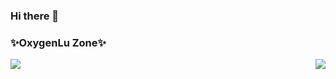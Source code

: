 ### Hi there 👋
### ✨OxygenLu Zone✨

<div style="display: flex; justify-content: space-between;">
  <div>
    <img src="https://github-readme-stats.vercel.app/api/top-langs/?username=OxygenLu&hide_progress=true" />
  </div>
  <div>
    <picture>
      <source
        srcset="https://github-readme-stats.vercel.app/api?username=OxygenLu&show_icons=true&theme=dark"
        media="(prefers-color-scheme: dark)"
      />
      <source
        srcset="https://github-readme-stats.vercel.app/api?username=OxygenLu&show_icons=true&title_color=C0CA33&icon_color=EC407A"
        media="(prefers-color-scheme: light), (prefers-color-scheme: no-preference)"
      />
      <img src="https://github-readme-stats.vercel.app/api?username=OxygenLu&show_icons=true&title_color=C0CA33" />
    </picture>
  </div>
</div>
<!--
**OxygenLu/OxygenLu** is a ✨ _special_ ✨ repository because its `README.md` (this file) appears on your GitHub profile.

Here are some ideas to get you started:

- 🔭 I’m currently working on ...
- 🌱 I’m currently learning ...
- 👯 I’m looking to collaborate on ...
- 🤔 I’m looking for help with ...
- 💬 Ask me about ...
- 📫 How to reach me: ...
- 😄 Pronouns: ...
- ⚡ Fun fact: ...
-->
